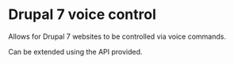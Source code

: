 # Drupal 7 voice control

Allows for Drupal 7 websites to be controlled via voice commands.

Can be extended using the API provided.
